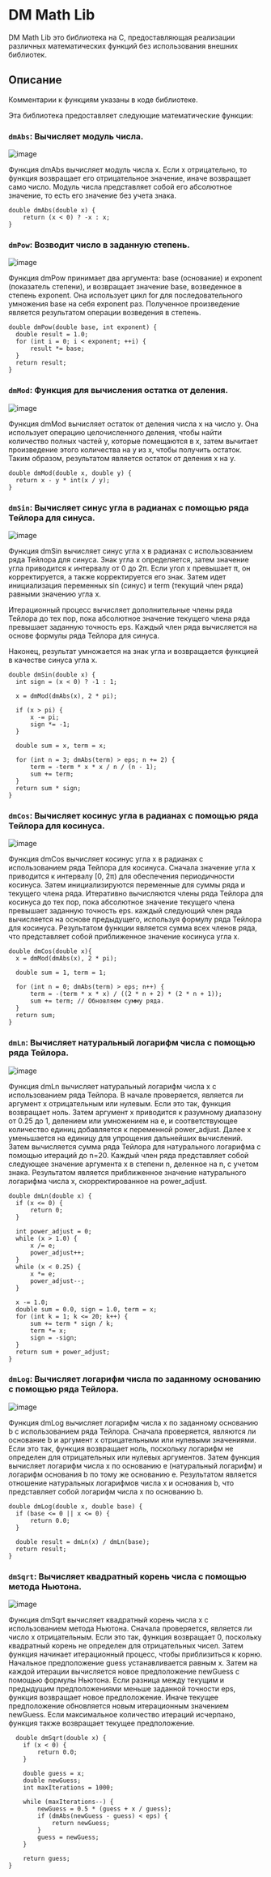 # DM Math Lib

DM Math Lib это библиотека на C, предоставляющая реализации различных математических функций без использования внешних библиотек.

## Описание

Комментарии к функциям указаны в коде библиотеке.

Эта библиотека предоставляет следующие математические функции:

### `dmAbs`: Вычисляет модуль числа.

![image](https://github.com/daniilmight/math-library-for-cpp/assets/71521420/d856017c-b472-48cb-8846-c4fb7f489e96)


Функция dmAbs вычисляет модуль числа x. Если x отрицательно, то функция возвращает его отрицательное значение, иначе возвращает само число. Модуль числа представляет собой его абсолютное значение, то есть его значение без учета знака.

  ```
  double dmAbs(double x) {
      return (x < 0) ? -x : x;
  }
  ```
### `dmPow`: Возводит число в заданную степень.

![image](https://github.com/daniilmight/math-library-for-cpp/assets/71521420/a43c3b9a-9b1c-47b5-a665-ba20e7d3ed1a)

Функция dmPow принимает два аргумента: base (основание) и exponent (показатель степени), и возвращает значение base, возведенное в степень exponent. Она использует цикл for для последовательного умножения base на себя exponent раз. Полученное произведение является результатом операции возведения в степень.
  ```
  double dmPow(double base, int exponent) {
    double result = 1.0;
    for (int i = 0; i < exponent; ++i) {
        result *= base;
    }
    return result;
  }
  ```
### `dmMod`: Функция для вычисления остатка от деления.

![image](https://github.com/daniilmight/math-library-for-cpp/assets/71521420/117c2460-7aff-417e-a81f-801450cdc7ed)

Функция dmMod вычисляет остаток от деления числа x на число y. Она использует операцию целочисленного деления, чтобы найти количество полных частей y, которые помещаются в x, затем вычитает произведение этого количества на y из x, чтобы получить остаток. Таким образом, результатом является остаток от деления x на y.
  ```
  double dmMod(double x, double y) {
    return x - y * int(x / y);
  }
  ```
### `dmSin`: Вычисляет синус угла в радианах с помощью ряда Тейлора для синуса.

![image](https://github.com/daniilmight/math-library-for-cpp/assets/71521420/b785ccee-950c-4835-9d92-6e066049afe6)


Функция dmSin вычисляет синус угла x в радианах с использованием ряда Тейлора для синуса. Знак угла x определяется, затем значение угла приводится к интервалу от 0 до 2π. Если угол x превышает π, он корректируется, а также корректируется его знак. Затем идет инициализация переменных sin (синус) и term (текущий член ряда) равными значению угла x.

Итерационный процесс вычисляет дополнительные члены ряда Тейлора до тех пор, пока абсолютное значение текущего члена ряда превышает заданную точность eps. Каждый член ряда вычисляется на основе формулы ряда Тейлора для синуса.

Наконец, результат умножается на знак угла и возвращается функцией в качестве синуса угла x.
  ```
  double dmSin(double x) {
    int sign = (x < 0) ? -1 : 1;

    x = dmMod(dmAbs(x), 2 * pi);

    if (x > pi) {
        x -= pi;
        sign *= -1;
    }

    double sum = x, term = x;

    for (int n = 3; dmAbs(term) > eps; n += 2) {
        term = -term * x * x / n / (n - 1);
        sum += term;
    }
    return sum * sign;
  }
  ```
### `dmCos`: Вычисляет косинус угла в радианах с помощью ряда Тейлора для косинуса.

![image](https://github.com/daniilmight/math-library-for-cpp/assets/71521420/ae7976b3-28d8-461f-a8b4-61a150f751a9)

Функция dmCos вычисляет косинус угла x в радианах с использованием ряда Тейлора для косинуса. Сначала значение угла x приводится к интервалу [0, 2π) для обеспечения периодичности косинуса. Затем инициализируются переменные для суммы ряда и текущего члена ряда. Итеративно вычисляются члены ряда Тейлора для косинуса до тех пор, пока абсолютное значение текущего члена превышает заданную точность eps. каждый следующий член ряда вычисляется на основе предыдущего, используя формулу ряда Тейлора для косинуса. Результатом функции является сумма всех членов ряда, что представляет собой приближенное значение косинуса угла x.
  ```
  double dmCos(double x){
    x = dmMod(dmAbs(x), 2 * pi);

    double sum = 1, term = 1;

    for (int n = 0; dmAbs(term) > eps; n++) {
        term = -(term * x * x) / ((2 * n + 2) * (2 * n + 1));
        sum += term; // Обновляем сумму ряда.
    }
    return sum;
  }
  ```
### `dmLn`: Вычисляет натуральный логарифм числа с помощью ряда Тейлора.

![image](https://github.com/daniilmight/math-library-for-cpp/assets/71521420/8ce347af-60ba-4db7-8347-a95676ef5587)

Функция dmLn вычисляет натуральный логарифм числа x с использованием ряда Тейлора. В начале проверяется, является ли аргумент x отрицательным или нулевым. Если это так, функция возвращает ноль. Затем аргумент x приводится к разумному диапазону от 0.25 до 1, делением или умножением на e, и соответствующее количество единиц добавляется к переменной power_adjust. Далее x уменьшается на единицу для упрощения дальнейших вычислений. Затем вычисляется сумма ряда Тейлора для натурального логарифма с помощью итераций до n=20. Каждый член ряда представляет собой следующее значение аргумента x в степени n, деленное на n, с учетом знака. Результатом является приближенное значение натурального логарифма числа x, скорректированное на power_adjust.
  ```
  double dmLn(double x) {
    if (x <= 0) {
        return 0;
    }

    int power_adjust = 0;
    while (x > 1.0) {
        x /= e;
        power_adjust++;
    }
    while (x < 0.25) {
        x *= e;
        power_adjust--;
    }

    x -= 1.0;
    double sum = 0.0, sign = 1.0, term = x;
    for (int k = 1; k <= 20; k++) {
        sum += term * sign / k;
        term *= x;
        sign = -sign;
    }
    return sum + power_adjust;
  }
  ```
### `dmLog`: Вычисляет логарифм числа по заданному основанию с помощью ряда Тейлора.

![image](https://github.com/daniilmight/math-library-for-cpp/assets/71521420/1a2248e4-f491-4a7c-9754-b595f09e5c96)

Функция dmLog вычисляет логарифм числа x по заданному основанию b с использованием ряда Тейлора. Сначала проверяется, являются ли основание b и аргумент x отрицательными или нулевыми значениями. Если это так, функция возвращает ноль, поскольку логарифм не определен для отрицательных или нулевых аргументов. Затем функция вычисляет логарифм числа x по основанию e (натуральный логарифм) и логарифм основания b по тому же основанию e. Результатом является отношение натуральных логарифмов числа x и основания b, что представляет собой логарифм числа x по основанию b.
  ```
  double dmLog(double x, double base) {
    if (base <= 0 || x <= 0) {
        return 0.0;
    }

    double result = dmLn(x) / dmLn(base);
    return result;
  }
  ```
### `dmSqrt`: Вычисляет квадратный корень числа с помощью метода Ньютона.

![image](https://github.com/daniilmight/math-library-for-cpp/assets/71521420/eaa6fffc-4f45-49c5-b86a-d270b9a1c838)

Функция dmSqrt вычисляет квадратный корень числа x с использованием метода Ньютона. Сначала проверяется, является ли число x отрицательным. Если это так, функция возвращает 0, поскольку квадратный корень не определен для отрицательных чисел. Затем функция начинает итерационный процесс, чтобы приблизиться к корню. Начальное предположение guess устанавливается равным x. Затем на каждой итерации вычисляется новое предположение newGuess с помощью формулы Ньютона. Если разница между текущим и предыдущим предположениями меньше заданной точности eps, функция возвращает новое предположение. Иначе текущее предположение обновляется новым итерационным значением newGuess. Если максимальное количество итераций исчерпано, функция также возвращает текущее предположение.
```
  double dmSqrt(double x) {
    if (x < 0) {
        return 0.0;
    }

    double guess = x;
    double newGuess;
    int maxIterations = 1000;

    while (maxIterations--) {
        newGuess = 0.5 * (guess + x / guess);
        if (dmAbs(newGuess - guess) < eps) {
            return newGuess;
        }
        guess = newGuess;
    }

    return guess;
}
```



